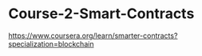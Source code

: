 # Course-2-Smart-Contracts
https://www.coursera.org/learn/smarter-contracts?specialization=blockchain
